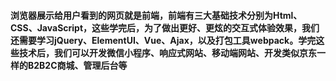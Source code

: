 #### 浏览器展示给用户看到的网页就是前端，前端有三大基础技术分别为Html、CSS、JavaScript，这些学完后，为了做出更好、更炫的交互式体验效果，我们还需要学习jQuery、ElementUI、Vue、Ajax，以及打包工具webpack。学完这些技术后，我们可以开发微信小程序、响应式网站、移动端网站、开发类似京东一样的B2B2C商城、管理后台等
